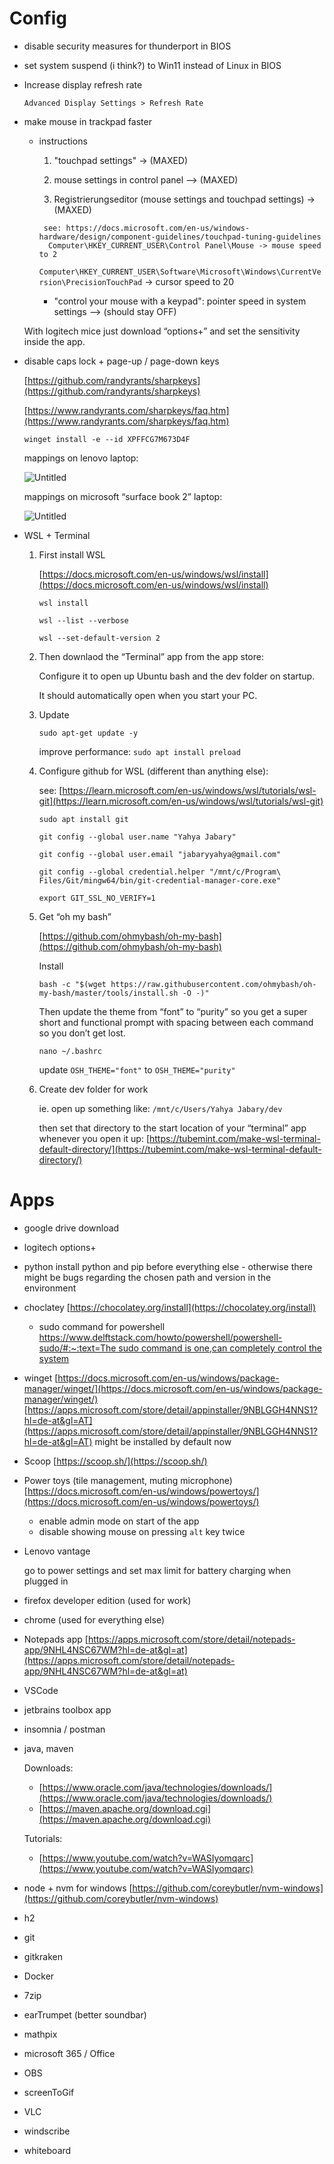 # Config

- disable security measures for thunderport in BIOS
- set system suspend (i think?) to Win11 instead of Linux in BIOS

- Increase display refresh rate

     `Advanced Display Settings > Refresh Rate`

- make mouse in trackpad faster

     - instructions

          1. "touchpad settings" -> (MAXED)

          2. mouse settings in control panel --> (MAXED)

          3. Registrierungseditor (mouse settings and touchpad settings) -> (MAXED)
       

            see: https://docs.microsoft.com/en-us/windows-hardware/design/component-guidelines/touchpad-tuning-guidelines
             Computer\HKEY_CURRENT_USER\Control Panel\Mouse -> mouse speed to 2

          `Computer\HKEY_CURRENT_USER\Software\Microsoft\Windows\CurrentVersion\PrecisionTouchPad` -> cursor speed to 20

          - "control your mouse with a keypad": pointer speed in system settings --> (should stay OFF)

     With logitech mice just download “options+” and set the sensitivity inside the app.

- disable caps lock + page-up / page-down keys

     [https://github.com/randyrants/sharpkeys](https://github.com/randyrants/sharpkeys)

     [https://www.randyrants.com/sharpkeys/faq.htm](https://www.randyrants.com/sharpkeys/faq.htm)

     `winget install -e --id XPFFCG7M673D4F`

     mappings on lenovo laptop:

     ![Untitled](assets/Untitled.png)

     mappings on microsoft “surface book 2” laptop:

     ![Untitled](assets/Untitled%201.png)

- WSL + Terminal

     1. First install WSL

           [https://docs.microsoft.com/en-us/windows/wsl/install](https://docs.microsoft.com/en-us/windows/wsl/install)

           `wsl install`

           `wsl --list --verbose`

           `wsl --set-default-version 2`

     2. Then downlaod the “Terminal” app from the app store:

           Configure it to open up Ubuntu bash and the dev folder on startup.

           It should automatically open when you start your PC.

     3. Update

           `sudo apt-get update -y`

           improve performance: `sudo apt install preload`

     4. Configure github for WSL (different than anything else):

           see: [https://learn.microsoft.com/en-us/windows/wsl/tutorials/wsl-git](https://learn.microsoft.com/en-us/windows/wsl/tutorials/wsl-git)

           `sudo apt install git`

           `git config --global user.name "Yahya Jabary"`

           `git config --global user.email "jabaryyahya@gmail.com"`

           `git config --global credential.helper "/mnt/c/Program\ Files/Git/mingw64/bin/git-credential-manager-core.exe"`

           `export GIT_SSL_NO_VERIFY=1`

     5. Get “oh my bash”

           [https://github.com/ohmybash/oh-my-bash](https://github.com/ohmybash/oh-my-bash)

           Install

           `bash -c "$(wget https://raw.githubusercontent.com/ohmybash/oh-my-bash/master/tools/install.sh -O -)"`

           Then update the theme from “font” to “purity” so you get a super short and functional prompt with spacing between each command so you don’t get lost.

           `nano ~/.bashrc`

           update `OSH_THEME="font"` to `OSH_THEME="purity"`

     6. Create dev folder for work

           ie. open up something like: `/mnt/c/Users/Yahya Jabary/dev`

           then set that directory to the start location of your “terminal” app whenever you open it up: [https://tubemint.com/make-wsl-terminal-default-directory/](https://tubemint.com/make-wsl-terminal-default-directory/)

# Apps

- google drive download
- logitech options+


- python
  install python and pip before everything else - otherwise there might be bugs regarding the chosen path and version in the environment
- choclatey
  [https://chocolatey.org/install](https://chocolatey.org/install)
     - sudo command for powershell
       [https://www.delftstack.com/howto/powershell/powershell-sudo/#:~:text=The sudo command is one,can completely control the system](https://www.delftstack.com/howto/powershell/powershell-sudo/#:~:text=The%20sudo%20command%20is%20one,can%20completely%20control%20the%20system)
- winget
  [https://docs.microsoft.com/en-us/windows/package-manager/winget/](https://docs.microsoft.com/en-us/windows/package-manager/winget/)
  [https://apps.microsoft.com/store/detail/appinstaller/9NBLGGH4NNS1?hl=de-at&gl=AT](https://apps.microsoft.com/store/detail/appinstaller/9NBLGGH4NNS1?hl=de-at&gl=AT)
  might be installed by default now
- Scoop
  [https://scoop.sh/](https://scoop.sh/)
- Power toys (tile management, muting microphone)
  [https://docs.microsoft.com/en-us/windows/powertoys/](https://docs.microsoft.com/en-us/windows/powertoys/)
     - enable admin mode on start of the app
     - disable showing mouse on pressing `alt` key twice
- Lenovo vantage

     go to power settings and set max limit for battery charging when plugged in

- firefox developer edition (used for work)
- chrome (used for everything else)

- Notepads app
  [https://apps.microsoft.com/store/detail/notepads-app/9NHL4NSC67WM?hl=de-at&gl=at](https://apps.microsoft.com/store/detail/notepads-app/9NHL4NSC67WM?hl=de-at&gl=at)
- VSCode
- jetbrains toolbox app
- insomnia / postman
- java, maven

     Downloads:

     - [https://www.oracle.com/java/technologies/downloads/](https://www.oracle.com/java/technologies/downloads/)
     - [https://maven.apache.org/download.cgi](https://maven.apache.org/download.cgi)

     Tutorials:

     - [https://www.youtube.com/watch?v=WASIyomqarc](https://www.youtube.com/watch?v=WASIyomqarc)

- node + nvm for windows
  [https://github.com/coreybutler/nvm-windows](https://github.com/coreybutler/nvm-windows)
- h2
- git
- gitkraken
- Docker

- 7zip
- earTrumpet (better soundbar)
- mathpix
- microsoft 365 / Office
- OBS
- screenToGif
- VLC
- windscribe
- whiteboard
